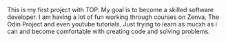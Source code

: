 This is my first project with TOP. My goal is to become a skilled software developer. I am having a lot of fun working through courses on Zenva, The Odin Project and even youtube tutorials. Just trying to learn as mucxh as i can and become comfortable with creating code and solving problems.